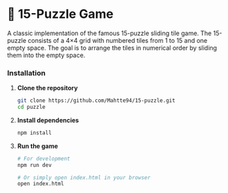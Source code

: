 # 🧩 15-Puzzle Game

A classic implementation of the famous 15-puzzle sliding tile game. The 15-puzzle consists of a 4×4 grid with numbered tiles from 1 to 15 and one empty space. The goal is to arrange the tiles in numerical order by sliding them into the empty space.

### Installation

1. **Clone the repository**
   ```bash
   git clone https://github.com/Mahtte94/15-puzzle.git
   cd puzzle
   ```

2. **Install dependencies**
   ```bash
   npm install
   ```

3. **Run the game**
   ```bash
   # For development
   npm run dev
   
   # Or simply open index.html in your browser
   open index.html
   ```
